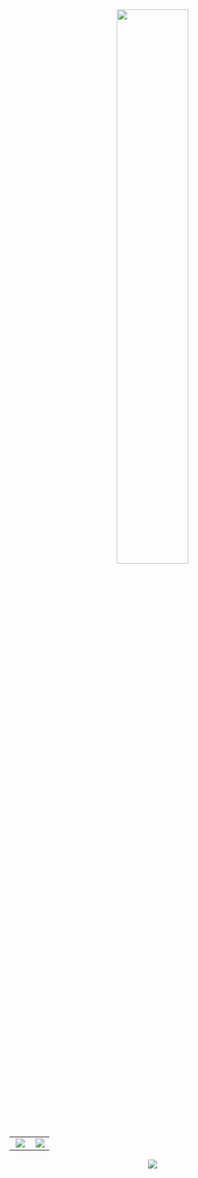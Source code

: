<div align="center">
<img src="https://steemitimages.com/DQmbaedeTrFuED61jDHAqmZRv2VeX3tWA6pyBi4zoR5T26o/helloworld.gif" align="center" style="width: 50%" />
</div>  
  
<br/>  

<table><tr><td valign="top" width="50%">

<div align="right"><img src="https://github-readme-stats.vercel.app/api?username=Hallssss&show_icons=true&count_private=true&theme=chartreuse-dark&hide_border=true" align="right" /></div>

</td><td valign="top" width="50%">

<div align="right"><img src="https://github-readme-stats.vercel.app/api/top-langs/?username=Hallssss&hide_border=true&theme=chartreuse-dark&layout=compact" align="right" /></div>

</td></tr></table>  

<div align="center">
            <a href="https://www.buymeacoffee.com/Hallssss" target="_blank" style="display: inline-block;">
                <img
                    src="https://img.shields.io/badge/Donate-Buy%20Me%20A%20Coffee-orange.svg?style=flat-square" 
                    align="center"
                />
            </a></div>
<br />


